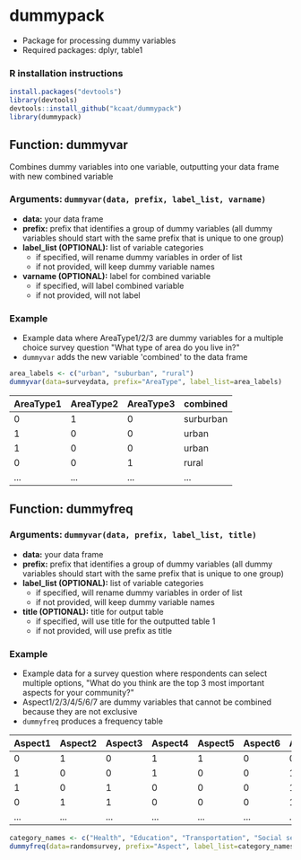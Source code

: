 # dummypack
* Package for processing dummy variables
* Required packages: dplyr, table1
### R installation instructions
```r
install.packages("devtools")
library(devtools)
devtools::install_github("kcaat/dummypack")
library(dummypack)
```
## Function: dummyvar
Combines dummy variables into one variable, outputting your data frame with new combined variable
### Arguments: `dummyvar(data, prefix, label_list, varname)`
* **data:** your data frame
* **prefix:** prefix that identifies a group of dummy variables (all dummy variables should start with the same prefix that is unique to one group)
* **label_list (OPTIONAL):** list of variable categories
  + if specified, will rename dummy variables in order of list
  + if not provided, will keep dummy variable names
* **varname (OPTIONAL):** label for combined variable
  + if specified, will label combined variable
  + if not provided, will not label

### Example
* Example data where AreaType1/2/3 are dummy variables for a multiple choice survey question "What type of area do you live in?"
* `dummyvar` adds the new variable 'combined' to the data frame
```r
area_labels <- c("urban", "suburban", "rural")
dummyvar(data=surveydata, prefix="AreaType", label_list=area_labels)
```

AreaType1 | AreaType2 | AreaType3 | combined
--------- | --------- | --------- | ---------
0 | 1 | 0 | surburban
1 | 0 | 0 | urban
1 | 0 | 0 | urban
0 | 0 | 1 | rural
... | ... | ... | ... 

## Function: dummyfreq
### Arguments: `dummyvar(data, prefix, label_list, title)`
* **data:** your data frame
* **prefix:** prefix that identifies a group of dummy variables (all dummy variables should start with the same prefix that is unique to one group)
* **label_list (OPTIONAL):** list of variable categories
  + if specified, will rename dummy variables in order of list
  + if not provided, will keep dummy variable names
* **title (OPTIONAL):** title for output table
  + if specified, will use title for the outputted table 1
  + if not provided, will use prefix as title

### Example
* Example data for a survey question where respondents can select multiple options, "What do you think are the top 3 most important aspects for your community?"
* Aspect1/2/3/4/5/6/7 are dummy variables that cannot be combined because they are not exclusive
* `dummyfreq` produces a frequency table


Aspect1 | Aspect2 | Aspect3 | Aspect4 | Aspect5 | Aspect6 | Aspect7 
------- | ------- | ------- | ------- | ------- | ------- | -------
0 | 1 | 0 | 1 | 1 | 0 | 0
1 | 0 | 0 | 1 | 0 | 0 | 1
1 | 0 | 1 | 0 | 0 | 0 | 1
0 | 1 | 1 | 0 | 0 | 0 | 1
... | ... | ... | ... | ... | ... | ...

```r
category_names <- c("Health", "Education", "Transportation", "Social services", "Safety", "Diversity & inclusion", "Housing")
dummyfreq(data=randomsurvey, prefix="Aspect", label_list=category_names, title="Community aspects")
```

